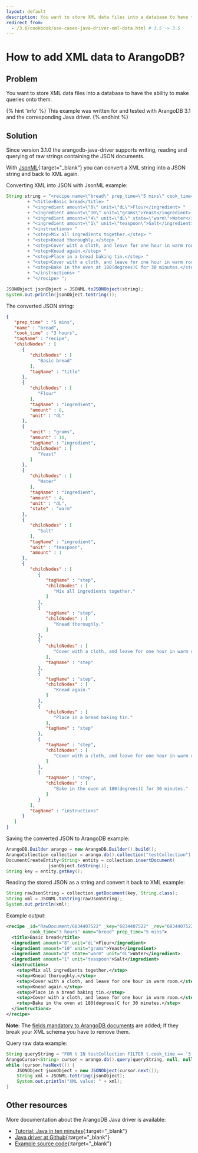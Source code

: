 ```yaml
---
layout: default
description: You want to store XML data files into a database to have the ability to make queries onto them
redirect_from:
  - /3.6/cookbook/use-cases-java-driver-xml-data.html # 3.5 -> 3.5
---
```

How to add XML data to ArangoDB?
================================

Problem
-------

You want to store XML data files into a database to have the ability to make
queries onto them.

{% hint 'info' %}
This example was written for and tested with ArangoDB 3.1 and the corresponding
Java driver.
{% endhint %}


Solution
--------

Since version 3.1.0 the arangodb-java-driver supports writing, reading and
querying of raw strings containing the JSON documents.

With [JsonML](http://www.jsonml.org/){:target="_blank"} you can convert a XML
string into a JSON string and back to XML again.

Converting XML into JSON with JsonML example:

```java
String string = "<recipe name=\"bread\" prep_time=\"5 mins\" cook_time=\"3 hours\"> "
        + "<title>Basic bread</title> "
        + "<ingredient amount=\"8\" unit=\"dL\">Flour</ingredient> "
        + "<ingredient amount=\"10\" unit=\"grams\">Yeast</ingredient> "
        + "<ingredient amount=\"4\" unit=\"dL\" state=\"warm\">Water</ingredient> "
        + "<ingredient amount=\"1\" unit=\"teaspoon\">Salt</ingredient> "
        + "<instructions> "
        + "<step>Mix all ingredients together.</step> "
        + "<step>Knead thoroughly.</step> "
        + "<step>Cover with a cloth, and leave for one hour in warm room.</step> "
        + "<step>Knead again.</step> "
        + "<step>Place in a bread baking tin.</step> "
        + "<step>Cover with a cloth, and leave for one hour in warm room.</step> "
        + "<step>Bake in the oven at 180(degrees)C for 30 minutes.</step> "
        + "</instructions> "
        + "</recipe> ";

JSONObject jsonObject = JSONML.toJSONObject(string);
System.out.println(jsonObject.toString());
```

The converted JSON string:

```json
{
   "prep_time" : "5 mins",
   "name" : "bread",
   "cook_time" : "3 hours",
   "tagName" : "recipe",
   "childNodes" : [
      {
         "childNodes" : [
            "Basic bread"
         ],
         "tagName" : "title"
      },
      {
         "childNodes" : [
            "Flour"
         ],
         "tagName" : "ingredient",
         "amount" : 8,
         "unit" : "dL"
      },
      {
         "unit" : "grams",
         "amount" : 10,
         "tagName" : "ingredient",
         "childNodes" : [
            "Yeast"
         ]
      },
      {
         "childNodes" : [
            "Water"
         ],
         "tagName" : "ingredient",
         "amount" : 4,
         "unit" : "dL",
         "state" : "warm"
      },
      {
         "childNodes" : [
            "Salt"
         ],
         "tagName" : "ingredient",
         "unit" : "teaspoon",
         "amount" : 1
      },
      {
         "childNodes" : [
            {
               "tagName" : "step",
               "childNodes" : [
                  "Mix all ingredients together."
               ]
            },
            {
               "tagName" : "step",
               "childNodes" : [
                  "Knead thoroughly."
               ]
            },
            {
               "childNodes" : [
                  "Cover with a cloth, and leave for one hour in warm room."
               ],
               "tagName" : "step"
            },
            {
               "tagName" : "step",
               "childNodes" : [
                  "Knead again."
               ]
            },
            {
               "childNodes" : [
                  "Place in a bread baking tin."
               ],
               "tagName" : "step"
            },
            {
               "tagName" : "step",
               "childNodes" : [
                  "Cover with a cloth, and leave for one hour in warm room."
               ]
            },
            {
               "tagName" : "step",
               "childNodes" : [
                  "Bake in the oven at 180(degrees)C for 30 minutes."
               ]
            }
         ],
         "tagName" : "instructions"
      }
   ]
}
```

Saving the converted JSON to ArangoDB example:

```java
ArangoDB.Builder arango = new ArangoDB.Builder().build();
ArangoCollection collection = arango.db().collection("testCollection")
DocumentCreateEntity<String> entity = collection.insertDocument(
                jsonObject.toString());
String key = entity.getKey();
```

Reading the stored JSON as a string and convert it back to XML example:

```java
String rawJsonString = collection.getDocument(key, String.class);
String xml = JSONML.toString(rawJsonString);
System.out.println(xml);
```

Example output:

```xml
<recipe _id="RawDocument/6834407522" _key="6834407522" _rev="6834407522"
         cook_time="3 hours" name="bread" prep_time="5 mins">
  <title>Basic bread</title>
  <ingredient amount="8" unit="dL">Flour</ingredient>
  <ingredient amount="10" unit="grams">Yeast</ingredient>
  <ingredient amount="4" state="warm" unit="dL">Water</ingredient>
  <ingredient amount="1" unit="teaspoon">Salt</ingredient>
  <instructions>
    <step>Mix all ingredients together.</step>
    <step>Knead thoroughly.</step>
    <step>Cover with a cloth, and leave for one hour in warm room.</step>
    <step>Knead again.</step>
    <step>Place in a bread baking tin.</step>
    <step>Cover with a cloth, and leave for one hour in warm room.</step>
    <step>Bake in the oven at 180(degrees)C for 30 minutes.</step>
  </instructions>
</recipe>
```

**Note:** The [fields mandatory to ArangoDB documents](../data-modeling-documents-document-address.html)
are added; If they break your XML schema you have to remove them.

Query raw data example:

```java
String queryString = "FOR t IN testCollection FILTER t.cook_time == '3 hours' RETURN t";
ArangoCursor<String> cursor = arango.db().query(queryString, null, null, String.class);
while (cursor.hasNext()) {
    JSONObject jsonObject = new JSONObject(cursor.next());
    String xml = JSONML.toString(jsonObject);
    System.out.println("XML value: " + xml);
}
```

Other resources
---------------

More documentation about the ArangoDB Java driver is available:

- [Tutorial: Java in ten minutes](https://www.arangodb.com/tutorials/tutorial-sync-java-driver/){:target="_blank"}
- [Java driver at Github](https://github.com/arangodb/arangodb-java-driver){:target="_blank"}
- [Example source code](https://github.com/arangodb/arangodb-java-driver/tree/master/src/test/java/com/arangodb/example){:target="_blank"}
